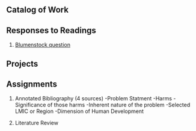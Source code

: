 ## Catalog of Work



## Responses to Readings
1. [Blumenstock question](https://github.com/iyliu01/workshop/blob/master/blumenstock.md)


## Projects


## Assignments

1. Annotated Bibliography (4 sources)
 -Problem Statment
    -Harms
    -Significance of those harms
    -Inherent nature of the problem
 -Selected LMIC or Region
 -Dimension of Human Development
 
 2. Literature Review
